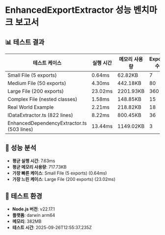 # EnhancedExportExtractor 성능 벤치마크 보고서

## 📊 테스트 결과

| 테스트 케이스 | 실행 시간 | 메모리 사용량 | Export 수 | 처리율 (exports/ms) |
|--------------|-----------|---------------|-----------|-------------------|
| Small File (5 exports) | 0.64ms | 62.82KB | 7 | 10.97 |
| Medium File (50 exports) | 4.30ms | 442.18KB | 80 | 18.59 |
| Large File (200 exports) | 23.02ms | 2201.93KB | 360 | 15.64 |
| Complex File (nested classes) | 1.58ms | 148.85KB | 15 | 9.52 |
| Real World Example | 2.21ms | 218.82KB | 18 | 8.13 |
| IDataExtractor.ts (822 lines) | 8.22ms | 800.45KB | 36 | 4.38 |
| EnhancedDependencyExtractor.ts (503 lines) | 13.44ms | 1149.02KB | 3 | 0.22 |

## 🎯 성능 분석
- **평균 실행 시간**: 7.63ms
- **평균 메모리 사용량**: 717.73KB
- **가장 빠른 케이스**: Small File (5 exports) (0.64ms)
- **가장 느린 케이스**: Large File (200 exports) (23.02ms)

## 📅 테스트 환경
- **Node.js 버전**: v22.17.1
- **플랫폼**: darwin arm64
- **메모리**: 382MB
- **테스트 시간**: 2025-09-26T12:55:37.235Z